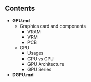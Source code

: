 ## Contents
- **GPU.md**
  - Graphics card and components
    - VRAM
    - VRM
    - PCB
  - GPU
    - Usages
    - CPU vs GPU
    - GPU Architecture
    - GPU Series
- **DGPU.md**  
